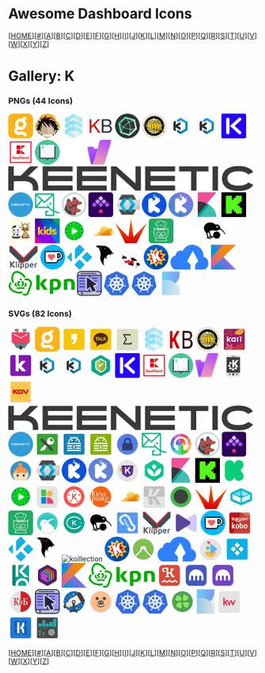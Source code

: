 # Awesome Dashboard Icons

[[HOME](..)][[#](gallery.md)][[A](gallery-a.md)][[B](gallery-b.md)][[C](gallery-c.md)][[D](gallery-d.md)][[E](gallery-e.md)][[F](gallery-f.md)][[G](gallery-g.md)][[H](gallery-h.md)][[I](gallery-i.md)][[J](gallery-j.md)][[K](gallery-k.md)][[L](gallery-l.md)][[M](gallery-m.md)][[N](gallery-n.md)][[O](gallery-o.md)][[P](gallery-p.md)][[Q](gallery-q.md)][[R](gallery-r.md)][[S](gallery-s.md)][[T](gallery-t.md)][[U](gallery-u.md)][[V](gallery-v.md)][[W](gallery-w.md)][[X](gallery-x.md)][[Y](gallery-y.md)][[Z](gallery-z.md)]

# Gallery: K

### PNGs (44 Icons)

<img src="../icons/kagi.png" alt="kagi" height="50"> <img src="../icons/kaizoku.png" alt="kaizoku" height="50"> <img src="../icons/kamatera.png" alt="kamatera" height="50"> <img src="../icons/kanboard.png" alt="kanboard" height="50"> <img src="../icons/kapacitor.png" alt="kapacitor" height="50"> <img src="../icons/kapowarr.png" alt="kapowarr" height="50"> <img src="../icons/kasm-workspaces.png" alt="kasm-workspaces" height="50"> <img src="../icons/kasm.png" alt="kasm" height="50"> <img src="../icons/kasten-k10.png" alt="kasten-k10" height="50"> <img src="../icons/kaufland.png" alt="kaufland" height="50"> <img src="../icons/kavita.png" alt="kavita" height="50"> <img src="../icons/kbin-light.png" alt="kbin-light" height="50"> <img src="../icons/kbin.png" alt="kbin" height="50"> <img src="../icons/keenetic-new.png" alt="keenetic-new" height="50"> <img src="../icons/keenetic.png" alt="keenetic" height="50"> <img src="../icons/keila.png" alt="keila" height="50"> <img src="../icons/kerberos.png" alt="kerberos" height="50"> <img src="../icons/kestra.png" alt="kestra" height="50"> <img src="../icons/keycloak.png" alt="keycloak" height="50"> <img src="../icons/keyoxide-alt.png" alt="keyoxide-alt" height="50"> <img src="../icons/keyoxide.png" alt="keyoxide" height="50"> <img src="../icons/kibana.png" alt="kibana" height="50"> <img src="../icons/kick.png" alt="kick" height="50"> <img src="../icons/kids-alt.png" alt="kids-alt" height="50"> <img src="../icons/kids.png" alt="kids" height="50"> <img src="../icons/kimai.png" alt="kimai" height="50"> <img src="../icons/kinto.png" alt="kinto" height="50"> <img src="../icons/kitana.png" alt="kitana" height="50"> <img src="../icons/kitchenowl.png" alt="kitchenowl" height="50"> <img src="../icons/kiwix-light.png" alt="kiwix-light" height="50"> <img src="../icons/kiwix.png" alt="kiwix" height="50"> <img src="../icons/klipper.png" alt="klipper" height="50"> <img src="../icons/ko-fi.png" alt="ko-fi" height="50"> <img src="../icons/kodi.png" alt="kodi" height="50"> <img src="../icons/koel.png" alt="koel" height="50"> <img src="../icons/koillection.png" alt="koillection" height="50"> <img src="../icons/komga.png" alt="komga" height="50"> <img src="../icons/kopia.png" alt="kopia" height="50"> <img src="../icons/kotlin.png" alt="kotlin" height="50"> <img src="../icons/kpn.png" alt="kpn" height="50"> <img src="../icons/krusader.png" alt="krusader" height="50"> <img src="../icons/kubernetes-dashboard.png" alt="kubernetes-dashboard" height="50"> <img src="../icons/kubernetes.png" alt="kubernetes" height="50"> <img src="../icons/kutt.png" alt="kutt" height="50">

### SVGs (82 Icons)

<img src="../icons/k-9-posta.svg" alt="k-9-posta" height="50"> <img src="../icons/kagi.svg" alt="kagi" height="50"> <img src="../icons/kakaostory.svg" alt="kakaostory" height="50"> <img src="../icons/kakaotalk.svg" alt="kakaotalk" height="50"> <img src="../icons/kalgebra.svg" alt="kalgebra" height="50"> <img src="../icons/kamatera.svg" alt="kamatera" height="50"> <img src="../icons/kanboard.svg" alt="kanboard" height="50"> <img src="../icons/kapowarr.svg" alt="kapowarr" height="50"> <img src="../icons/kari.svg" alt="kari" height="50"> <img src="../icons/kariyer-net.svg" alt="kariyer-net" height="50"> <img src="../icons/kasm-workspaces.svg" alt="kasm-workspaces" height="50"> <img src="../icons/kasm.svg" alt="kasm" height="50"> <img src="../icons/kaspersky-internet-security.svg" alt="kaspersky-internet-security" height="50"> <img src="../icons/kasten-k10.svg" alt="kasten-k10" height="50"> <img src="../icons/kaufland.svg" alt="kaufland" height="50"> <img src="../icons/kavita.svg" alt="kavita" height="50"> <img src="../icons/kbin.svg" alt="kbin" height="50"> <img src="../icons/kdeconnect.svg" alt="kdeconnect" height="50"> <img src="../icons/kdv.svg" alt="kdv" height="50"> <img src="../icons/keenetic-new.svg" alt="keenetic-new" height="50"> <img src="../icons/keenetic.svg" alt="keenetic" height="50"> <img src="../icons/keepass-dx.svg" alt="keepass-dx" height="50"> <img src="../icons/keepass2android-offline.svg" alt="keepass2android-offline" height="50"> <img src="../icons/keepass2android.svg" alt="keepass2android" height="50"> <img src="../icons/keepassdroid.svg" alt="keepassdroid" height="50"> <img src="../icons/keila.svg" alt="keila" height="50"> <img src="../icons/kepler-music-player.svg" alt="kepler-music-player" height="50"> <img src="../icons/kerberos.svg" alt="kerberos" height="50"> <img src="../icons/kestra.svg" alt="kestra" height="50"> <img src="../icons/keybase.svg" alt="keybase" height="50"> <img src="../icons/keycloak.svg" alt="keycloak" height="50"> <img src="../icons/keyoxide-alt.svg" alt="keyoxide-alt" height="50"> <img src="../icons/keyoxide.svg" alt="keyoxide" height="50"> <img src="../icons/khalti.svg" alt="khalti" height="50"> <img src="../icons/khan-academy.svg" alt="khan-academy" height="50"> <img src="../icons/kibana.svg" alt="kibana" height="50"> <img src="../icons/kick.svg" alt="kick" height="50"> <img src="../icons/kickstarter.svg" alt="kickstarter" height="50"> <img src="../icons/kimai.svg" alt="kimai" height="50"> <img src="../icons/kinedu.svg" alt="kinedu" height="50"> <img src="../icons/kinemaster.svg" alt="kinemaster" height="50"> <img src="../icons/kinotrend.svg" alt="kinotrend" height="50"> <img src="../icons/kinto.svg" alt="kinto" height="50"> <img src="../icons/kirigami-gallery.svg" alt="kirigami-gallery" height="50"> <img src="../icons/kiss-launcher.svg" alt="kiss-launcher" height="50"> <img src="../icons/kitana.svg" alt="kitana" height="50"> <img src="../icons/kitchen-3d.svg" alt="kitchen-3d" height="50"> <img src="../icons/kitchenowl.svg" alt="kitchenowl" height="50"> <img src="../icons/kiwi-browser.svg" alt="kiwi-browser" height="50"> <img src="../icons/kiwicom.svg" alt="kiwicom" height="50"> <img src="../icons/kiwix.svg" alt="kiwix" height="50"> <img src="../icons/klimbgrades.svg" alt="klimbgrades" height="50"> <img src="../icons/klipper.svg" alt="klipper" height="50"> <img src="../icons/kmplayer.svg" alt="kmplayer" height="50"> <img src="../icons/ko-fi.svg" alt="ko-fi" height="50"> <img src="../icons/kobo-books.svg" alt="kobo-books" height="50"> <img src="../icons/kodi.svg" alt="kodi" height="50"> <img src="../icons/koel.svg" alt="koel" height="50"> <img src="../icons/koillection.svg" alt="koillection" height="50"> <img src="../icons/komga.svg" alt="komga" height="50"> <img src="../icons/komoot.svg" alt="komoot" height="50"> <img src="../icons/kopia.svg" alt="kopia" height="50"> <img src="../icons/korablik.svg" alt="korablik" height="50"> <img src="../icons/kore.svg" alt="kore" height="50"> <img src="../icons/koreader.svg" alt="koreader" height="50"> <img src="../icons/koshelek.svg" alt="koshelek" height="50"> <img src="../icons/kotlin.svg" alt="kotlin" height="50"> <img src="../icons/kpn.svg" alt="kpn" height="50"> <img src="../icons/kptncook.svg" alt="kptncook" height="50"> <img src="../icons/kraken-pro.svg" alt="kraken-pro" height="50"> <img src="../icons/kraken.svg" alt="kraken" height="50"> <img src="../icons/krasnoe-beloe.svg" alt="krasnoe-beloe" height="50"> <img src="../icons/krusader.svg" alt="krusader" height="50"> <img src="../icons/kstars.svg" alt="kstars" height="50"> <img src="../icons/ktuberling.svg" alt="ktuberling" height="50"> <img src="../icons/kubernetes-dashboard.svg" alt="kubernetes-dashboard" height="50"> <img src="../icons/kubernetes.svg" alt="kubernetes" height="50"> <img src="../icons/kuroba.svg" alt="kuroba" height="50"> <img src="../icons/kutt.svg" alt="kutt" height="50"> <img src="../icons/kw.svg" alt="kw" height="50"> <img src="../icons/kwgt.svg" alt="kwgt" height="50"> <img src="../icons/kx-music-player.svg" alt="kx-music-player" height="50">

[[HOME](..)][[#](gallery.md)][[A](gallery-a.md)][[B](gallery-b.md)][[C](gallery-c.md)][[D](gallery-d.md)][[E](gallery-e.md)][[F](gallery-f.md)][[G](gallery-g.md)][[H](gallery-h.md)][[I](gallery-i.md)][[J](gallery-j.md)][[K](gallery-k.md)][[L](gallery-l.md)][[M](gallery-m.md)][[N](gallery-n.md)][[O](gallery-o.md)][[P](gallery-p.md)][[Q](gallery-q.md)][[R](gallery-r.md)][[S](gallery-s.md)][[T](gallery-t.md)][[U](gallery-u.md)][[V](gallery-v.md)][[W](gallery-w.md)][[X](gallery-x.md)][[Y](gallery-y.md)][[Z](gallery-z.md)]

